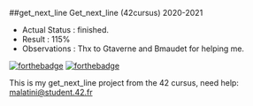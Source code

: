 ##get_next_line
Get_next_line (42cursus) 2020-2021

- Actual Status : finished.
- Result        : 115%
- Observations  : Thx to Gtaverne and Bmaudet for helping me.

[![forthebadge](https://forthebadge.com/images/badges/made-with-c.svg)](https://forthebadge.com)
[![forthebadge](https://forthebadge.com/images/badges/built-with-love.svg)](https://forthebadge.com)

This is my get_next_line project from the 42 cursus,
need help:
malatini@student.42.fr
